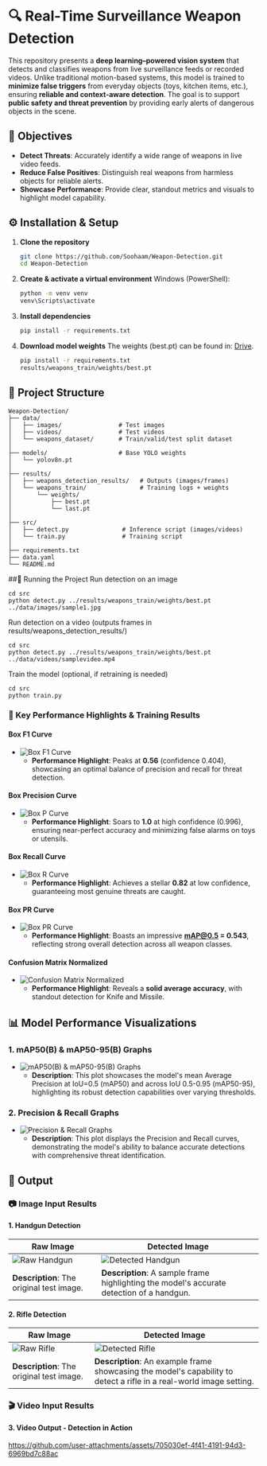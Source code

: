 # 🔍 Real-Time Surveillance Weapon Detection  

This repository presents a **deep learning–powered vision system** that detects and classifies weapons from live surveillance feeds or recorded videos. Unlike traditional motion-based systems, this model is trained to **minimize false triggers** from everyday objects (toys, kitchen items, etc.), ensuring **reliable and context-aware detection**. The goal is to support **public safety and threat prevention** by providing early alerts of dangerous objects in the scene.  

## 🎯 Objectives
- **Detect Threats**: Accurately identify a wide range of weapons in live video feeds.
- **Reduce False Positives**: Distinguish real weapons from harmless objects for reliable alerts.
- **Showcase Performance**: Provide clear, standout metrics and visuals to highlight model capability.

## ⚙️ Installation & Setup

1. **Clone the repository**
   ```bash
   git clone https://github.com/Soohaam/Weapon-Detection.git
   cd Weapon-Detection
2. **Create & activate a virtual environment**
    Windows (PowerShell):
   ```bash
   python -m venv venv
   venv\Scripts\activate
3. **Install dependencies**
   ```bash
   pip install -r requirements.txt
3. **Download model weights**
   The weights (best.pt) can be found in: [Drive](https://drive.google.com/drive/folders/1894yIs5YOcNfqNlah3vHarlOgASgqV2u?usp=sharing).
    ```bash
   pip install -r requirements.txt
   results/weapons_train/weights/best.pt

## 📂 Project Structure
  
    Weapon-Detection/
    ├── data/
    │   ├── images/                # Test images
    │   ├── videos/                # Test videos
    │   └── weapons_dataset/       # Train/valid/test split dataset
    │
    ├── models/                    # Base YOLO weights
    │   └── yolov8n.pt
    │
    ├── results/
    │   ├── weapons_detection_results/   # Outputs (images/frames)
    │   └── weapons_train/               # Training logs + weights
    │       └── weights/
    │           ├── best.pt
    │           └── last.pt
    │
    ├── src/
    │   ├── detect.py               # Inference script (images/videos)
    │   └── train.py                # Training script
    │
    ├── requirements.txt
    ├── data.yaml
    └── README.md

##🚀 Running the Project
  Run detection on an image
  
    cd src
    python detect.py ../results/weapons_train/weights/best.pt ../data/images/sample1.jpg

  Run detection on a video (outputs frames in results/weapons_detection_results/)

    cd src
    python detect.py ../results/weapons_train/weights/best.pt ../data/videos/samplevideo.mp4

  Train the model (optional, if retraining is needed)

    cd src
    python train.py


### 🌟 Key Performance Highlights & Training Results
#### Box F1 Curve
- ![Box F1 Curve](results/weapons_train/BoxF1_curve.png)  
  - **Performance Highlight**: Peaks at **0.56** (confidence 0.404), showcasing an optimal balance of precision and recall for threat detection.

#### Box Precision Curve
- ![Box P Curve](results/weapons_train/BoxP_curve.png)  
  - **Performance Highlight**: Soars to **1.0** at high confidence (0.996), ensuring near-perfect accuracy and minimizing false alarms on toys or utensils.

#### Box Recall Curve
- ![Box R Curve](results/weapons_train/BoxR_curve.png)  
  - **Performance Highlight**: Achieves a stellar **0.82** at low confidence, guaranteeing most genuine threats are caught.

#### Box PR Curve
- ![Box PR Curve](results/weapons_train/BoxPR_curve.png)  
  - **Performance Highlight**: Boasts an impressive **mAP@0.5 = 0.543**, reflecting strong overall detection across all weapon classes.

#### Confusion Matrix Normalized
- ![Confusion Matrix Normalized](results/weapons_train/confusion_matrix_normalized.png)  
  - **Performance Highlight**: Reveals a **solid average accuracy**, with standout detection for Knife and Missile.

## 📊 Model Performance Visualizations

### 1. mAP50(B) & mAP50-95(B) Graphs
- ![mAP50(B) & mAP50-95(B) Graphs](results/metrics1.png)  
  - **Description**: This plot showcases the model's mean Average Precision at IoU=0.5 (mAP50) and across IoU 0.5-0.95 (mAP50-95), highlighting its robust detection capabilities over varying thresholds.

### 2. Precision & Recall Graphs
- ![Precision & Recall Graphs](results/metrics2.png)  
  - **Description**: This plot displays the Precision and Recall curves, demonstrating the model's ability to balance accurate detections with comprehensive threat identification.
 
## 🎥 Output

### 📷 Image Input Results

#### 1. Handgun Detection
| Raw Image                                      | Detected Image                                  |
|------------------------------------------------|-------------------------------------------------|
| ![Raw Handgun](data/images/sample4.jpeg) | ![Detected Handgun](results/weapons_detection_results/sample4.jpg) |
| **Description**: The original test image.      | **Description**: A sample frame highlighting the model's accurate detection of a handgun. |

#### 2. Rifle Detection
| Raw Image                                      | Detected Image                                  |
|------------------------------------------------|-------------------------------------------------|
| ![Raw Rifle](data/images/sample3.jpg) | ![Detected Rifle](results/weapons_detection_results/sample3.jpg) |
| **Description**: The original test image.      | **Description**: An example frame showcasing the model's capability to detect a rifle in a real-world image setting. |

### 🎬 Video Input Results

#### 3. Video Output - Detection in Action

https://github.com/user-attachments/assets/705030ef-4f41-4191-94d3-6969bd7c88ac



